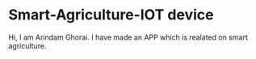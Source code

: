 # Smart-Agriculture-IOT device
Hi, I am Arindam Ghorai. I have made an APP which is realated on smart agriculture.
